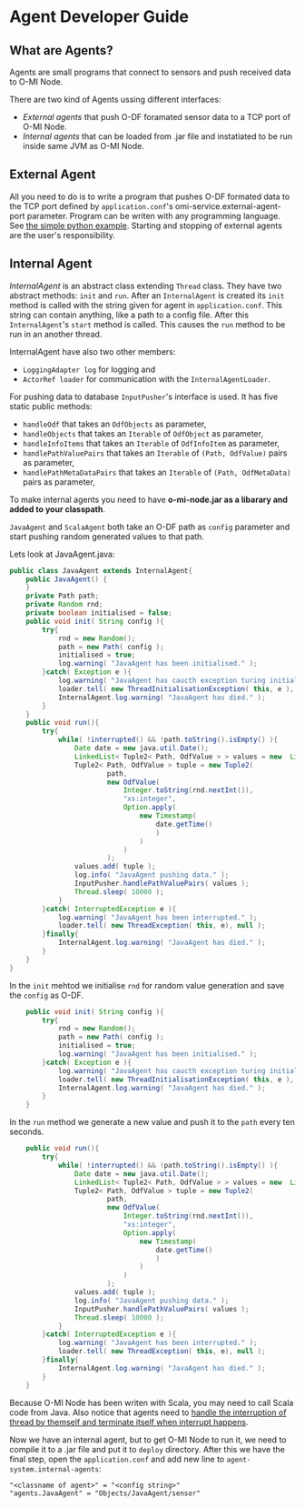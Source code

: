 Agent Developer Guide
=====================

What are Agents?
----------------
Agents are small programs that connect to sensors and push received data to
O-MI Node. 

There are two kind of Agents ussing different interfaces: 
* *External agents* that push O-DF foramated sensor data to a TCP port of O-MI
Node.
* *Internal agents* that can be loaded from .jar file and instatiated to be run
inside same JVM as O-MI Node.

External Agent
--------------
All you need to do is to write a program that pushes O-DF formated data to the TCP
port defined by `application.conf`'s omi-service.external-agent-port parameter.
Program can be writen with any programming language. See
[the simple python example](https://github.com/AaltoAsia/O-MI/blob/master/agentExample.py).
Starting and stopping of external agents are the user's responsibility.

Internal Agent
----------------
*InternalAgent* is an abstract class extending `Thread` class. They have two
abstract methods: `init` and `run`. After an `InternalAgent` is created its `init`
method is called with the string given for agent in `application.conf`. This string can
contain anything, like a path to a config file. After this `InternalAgent`'s `start` method is
called. This causes the `run` method to be run in an another thread. 

InternalAgent have also two other members: 
* `LoggingAdapter log` for logging and 
* `ActorRef loader` for communication with the `InternalAgentLoader`. 

For pushing data to database `InputPusher`'s interface is used. It has five
static public methods:
- `handleOdf` that takes an `OdfObjects` as parameter,
- `handleObjects` that takes an `Iterable` of `OdfObject` as parameter,
- `handleInfoItems` that takes an `Iterable` of `OdfInfoItem` as parameter,
- `handlePathValuePairs` that takes an `Iterable` of `(Path, OdfValue)` pairs as parameter,
- `handlePathMetaDataPairs` that takes an `Iterable` of `(Path, OdfMetaData)` pairs as parameter,

To make internal agents you need to have 
**o-mi-node.jar as a libarary and added to your classpath**.

`JavaAgent` and `ScalaAgent` both take an O-DF path as `config`
parameter and start pushing random generated values to that path.

Lets look at JavaAgent.java:
```java
public class JavaAgent extends InternalAgent{
    public JavaAgent() { 
    }
    private Path path;
    private Random rnd;
    private boolean initialised = false;
    public void init( String config ){
        try{
            rnd = new Random();
            path = new Path( config );
            initialised = true;
            log.warning( "JavaAgent has been initialised." );
        }catch( Exception e ){
            log.warning( "JavaAgent has caucth exception turing initialisation." );
            loader.tell( new ThreadInitialisationException( this, e ), null );
            InternalAgent.log.warning( "JavaAgent has died." );
        }
    }
    public void run(){
        try{
            while( !interrupted() && !path.toString().isEmpty() ){
                Date date = new java.util.Date();
                LinkedList< Tuple2< Path, OdfValue > > values = new  LinkedList< Tuple2< Path, OdfValue > >();
                Tuple2< Path, OdfValue > tuple = new Tuple2(
                        path,
                        new OdfValue(
                            Integer.toString(rnd.nextInt()), 
                            "xs:integer",
                            Option.apply( 
                                new Timestamp( 
                                    date.getTime() 
                                    ) 
                                ) 
                            ) 
                        ); 
                values.add( tuple );
                log.info( "JavaAgent pushing data." );
                InputPusher.handlePathValuePairs( values );
                Thread.sleep( 10000 );
            }
        }catch( InterruptedException e ){
            log.warning( "JavaAgent has been interrupted." );
            loader.tell( new ThreadException( this, e), null );
        }finally{
            InternalAgent.log.warning( "JavaAgent has died." );
        }
    }
}
```

In the `init` mehtod we initialise `rnd` for random value generation and save the `config`
as O-DF.

```java
    public void init( String config ){
        try{
            rnd = new Random();
            path = new Path( config );
            initialised = true;
            log.warning( "JavaAgent has been initialised." );
        }catch( Exception e ){
            log.warning( "JavaAgent has caucth exception turing initialisation." );
            loader.tell( new ThreadInitialisationException( this, e ), null );
            InternalAgent.log.warning( "JavaAgent has died." );
        }
    }
```

In the `run` method we generate a new value and push it to the `path` every ten seconds.
```java
    public void run(){
        try{
            while( !interrupted() && !path.toString().isEmpty() ){
                Date date = new java.util.Date();
                LinkedList< Tuple2< Path, OdfValue > > values = new  LinkedList< Tuple2< Path, OdfValue > >();
                Tuple2< Path, OdfValue > tuple = new Tuple2(
                        path,
                        new OdfValue(
                            Integer.toString(rnd.nextInt()), 
                            "xs:integer",
                            Option.apply( 
                                new Timestamp( 
                                    date.getTime() 
                                    ) 
                                ) 
                            ) 
                        ); 
                values.add( tuple );
                log.info( "JavaAgent pushing data." );
                InputPusher.handlePathValuePairs( values );
                Thread.sleep( 10000 );
            }
        }catch( InterruptedException e ){
            log.warning( "JavaAgent has been interrupted." );
            loader.tell( new ThreadException( this, e), null );
        }finally{
            InternalAgent.log.warning( "JavaAgent has died." );
        }
    }
```

Because O-MI Node has been writen with Scala, you may need to call Scala
code from Java. Also notice that agents need to [handle the interruption of thread
by themself and terminate itself when interrupt happens](https://docs.oracle.com/javase/tutorial/essential/concurrency/interrupt.html).

Now we have an internal agent, but to get O-MI Node to run it, we need to
compile it to a .jar file and put it to `deploy` directory. After this we have
the final step, open the `application.conf` and add new line to
`agent-system.internal-agents`: 
```
"<classname of agent>" = "<config string>"
"agents.JavaAgent" = "Objects/JavaAgent/sensor"
```

